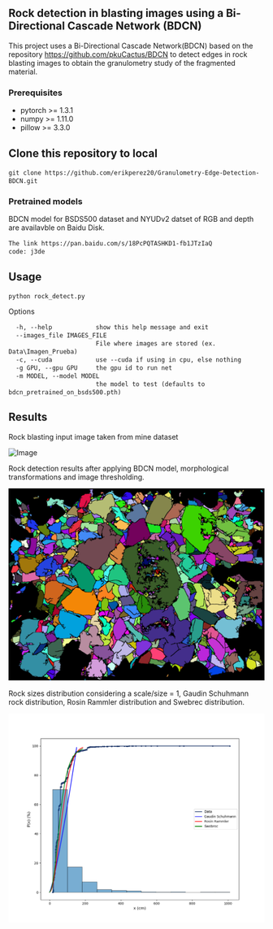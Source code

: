 ## Rock detection in blasting images using a Bi-Directional Cascade Network (BDCN)

This project uses a Bi-Directional Cascade Network(BDCN) based on the repository https://github.com/pkuCactus/BDCN 
to detect edges in rock blasting images to obtain the granulometry study of the fragmented material.

### Prerequisites

- pytorch >= 1.3.1
- numpy >= 1.11.0
- pillow >= 3.3.0

## Clone this repository to local
```shell
git clone https://github.com/erikperez20/Granulometry-Edge-Detection-BDCN.git
```

### Pretrained models

BDCN model for BSDS500 dataset and NYUDv2 datset of RGB and depth are availavble on Baidu Disk.

    The link https://pan.baidu.com/s/18PcPQTASHKD1-fb1JTzIaQ
    code: j3de

## Usage 
```
python rock_detect.py
```
Options
```
  -h, --help            show this help message and exit
  --images_file IMAGES_FILE
                        File where images are stored (ex. Data\Imagen_Prueba)
  -c, --cuda            use --cuda if using in cpu, else nothing
  -g GPU, --gpu GPU     the gpu id to run net
  -m MODEL, --model MODEL
                        the model to test (defaults to bdcn_pretrained_on_bsds500.pth)
```
## Results
Rock blasting input image taken from mine dataset

![Image](</Data/Imagen_Prueba/IMG_2078.JPG>)

Rock detection results after applying BDCN model, morphological transformations and image thresholding.

![Image2](</Imagen_Prueba_Contours_Info_Graph/IMG_2078/contornos_IMG_2078.jpg>)

Rock sizes distribution considering a scale/size = 1, Gaudin Schuhmann rock distribution, Rosin Rammler distribution and Swebrec distribution.

![Image3](</Imagen_Prueba_Contours_Info_Graph/IMG_2078/grafica_IMG_2078.png>)
